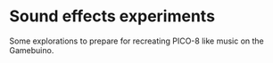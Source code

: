# Sound effects experiments

Some explorations to prepare for recreating PICO-8 like music on the Gamebuino.  